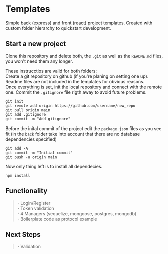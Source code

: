 # Templates

Simple back (express) and front (react) project templates. Created with custom folder hierarchy to quickstart development.

## Start a new project

Clone this repository and delete both, the `.git` as well as the `README.md` files, you won't need them any longer.

These instrucctios are valid for both folders:  
Create a git repository on github (if you're planing on setting one up). Readme files are not included in the templates for obvious reasons.  
Once everything is set, init the local repository and connect with the remote one. Commit the `.gitignore` file rigth away to avoid future problems.

    git init
    git remote add origin https://github.com/username/new_repo
    git pull origin main
    git add .gitignore
    git commit -m "Add gitignore"

Before the inital commit of the project edit the `package.json` files as you see fit (in the `back` folder take into account that there are no database dependencies specified)

    git add -A
    git commit -m "Initial commit"
    git push -u origin main

Now only thing left is to install all dependecies.

    npm install

## Functionality

> · Login/Register  
> · Token validation  
> · 4 Managers (sequelize, mongoose, postgres, mongodb)  
> · Boilerplate code as protocol example

## Next Steps

> · Validation
